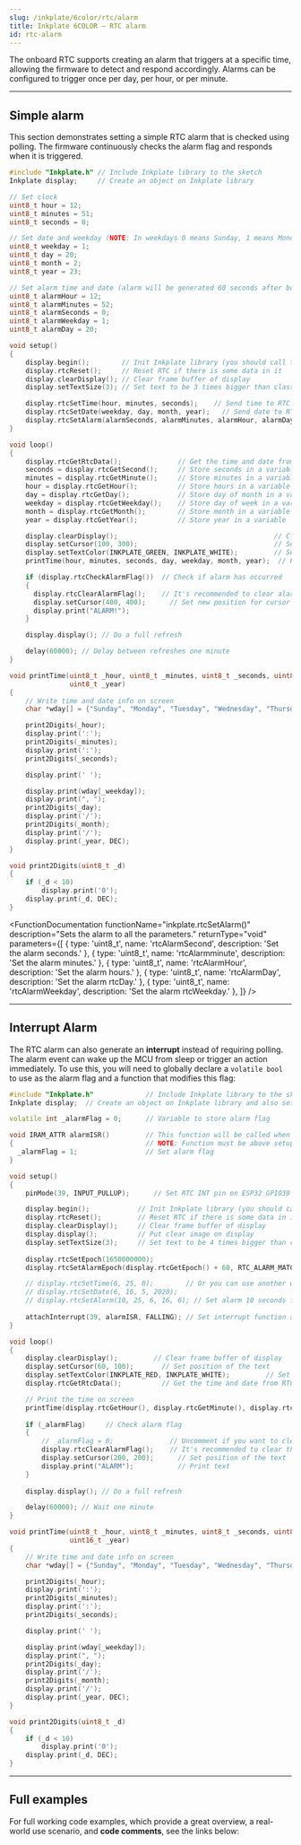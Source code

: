 ```yaml
---  
slug: /inkplate/6color/rtc/alarm  
title: Inkplate 6COLOR – RTC alarm
id: rtc-alarm  
---  
```


The onboard RTC supports creating an alarm that triggers at a specific time, allowing the firmware to detect and respond accordingly. Alarms can be configured to trigger once per day, per hour, or per minute.

---  

## Simple alarm

This section demonstrates setting a simple RTC alarm that is checked using polling. The firmware continuously checks the alarm flag and responds when it is triggered.

```cpp
#include "Inkplate.h" // Include Inkplate library to the sketch
Inkplate display;     // Create an object on Inkplate library

// Set clock
uint8_t hour = 12;
uint8_t minutes = 51;
uint8_t seconds = 0;

// Set date and weekday (NOTE: In weekdays 0 means Sunday, 1 means Monday, ...)
uint8_t weekday = 1;
uint8_t day = 20;
uint8_t month = 2;
uint8_t year = 23;

// Set alarm time and date (alarm will be generated 60 seconds after board power up)
uint8_t alarmHour = 12;
uint8_t alarmMinutes = 52;
uint8_t alarmSeconds = 0;
uint8_t alarmWeekday = 1;
uint8_t alarmDay = 20;

void setup()
{
    display.begin();        // Init Inkplate library (you should call this function ONLY ONCE)
    display.rtcReset();     // Reset RTC if there is some data in it
    display.clearDisplay(); // Clear frame buffer of display
    display.setTextSize(3); // Set text to be 3 times bigger than classic 5x7 px text

    display.rtcSetTime(hour, minutes, seconds);    // Send time to RTC
    display.rtcSetDate(weekday, day, month, year);   // Send date to RTC
    display.rtcSetAlarm(alarmSeconds, alarmMinutes, alarmHour, alarmDay, alarmWeekday); // Set alarm
}

void loop()
{
    display.rtcGetRtcData();              // Get the time and date from RTC
    seconds = display.rtcGetSecond();     // Store seconds in a variable
    minutes = display.rtcGetMinute();     // Store minutes in a variable
    hour = display.rtcGetHour();          // Store hours in a variable
    day = display.rtcGetDay();            // Store day of month in a variable
    weekday = display.rtcGetWeekday();    // Store day of week in a variable
    month = display.rtcGetMonth();        // Store month in a variable
    year = display.rtcGetYear();          // Store year in a variable

    display.clearDisplay();                                       // Clear content in frame buffer
    display.setCursor(100, 300);                                  // Set position of the text
    display.setTextColor(INKPLATE_GREEN, INKPLATE_WHITE);         // Set text color and background
    printTime(hour, minutes, seconds, day, weekday, month, year);  // Print the time on screen

    if (display.rtcCheckAlarmFlag())  // Check if alarm has occurred
    {
      display.rtcClearAlarmFlag();    // It's recommended to clear alarm flag after alarm has occurred
      display.setCursor(400, 400);      // Set new position for cursor
      display.print("ALARM!");
    }

    display.display(); // Do a full refresh

    delay(60000); // Delay between refreshes one minute
}

void printTime(uint8_t _hour, uint8_t _minutes, uint8_t _seconds, uint8_t _day, uint8_t _weekday, uint16_t _month,
               uint8_t _year)
{
    // Write time and date info on screen
    char *wday[] = {"Sunday", "Monday", "Tuesday", "Wednesday", "Thursday", "Friday", "Saturday"};

    print2Digits(_hour);
    display.print(':');
    print2Digits(_minutes);
    display.print(':');
    print2Digits(_seconds);

    display.print(' ');

    display.print(wday[_weekday]);
    display.print(", ");
    print2Digits(_day);
    display.print('/');
    print2Digits(_month);
    display.print('/');
    display.print(_year, DEC);
}

void print2Digits(uint8_t _d)
{
    if (_d < 10)
        display.print('0');
    display.print(_d, DEC);
}
```

<FunctionDocumentation
    functionName="inkplate.rtcSetAlarm()"
    description="Sets the alarm to all the parameters."
    returnType="void"
    parameters={[ 
    { type: 'uint8_t', name: 'rtcAlarmSecond', description: 'Set the alarm seconds.' },
    { type: 'uint8_t', name: 'rtcAlarmminute', description: 'Set the alarm minutes.' },
    { type: 'uint8_t', name: 'rtcAlarmHour', description: 'Set the alarm hours.' },
    { type: 'uint8_t', name: 'rtcAlarmDay', description: 'Set the alarm rtcDay.' },
    { type: 'uint8_t', name: 'rtcAlarmWeekday', description: 'Set the alarm rtcWeekday.' },
    ]}
/>

<FunctionDocumentation
  functionName="inkplate.rtcCheckAlarmFlag()"
  description="Checks if the alarm flag is on"
  returnDescription="Returns true if the alarm flag is on"
  returnType="bool"
/>

---  

## Interrupt Alarm
The RTC alarm can also generate an **interrupt** instead of requiring polling. The alarm event can wake up the MCU from sleep or trigger an action immediately. To use this, you will need to globally declare a `volatile bool` to use as the alarm flag and a function that modifies this flag:

```cpp
#include "Inkplate.h"             // Include Inkplate library to the sketch
Inkplate display;  // Create an object on Inkplate library and also set library into 1-bit mode (BW)

volatile int _alarmFlag = 0;      // Variable to store alarm flag

void IRAM_ATTR alarmISR()         // This function will be called when the alarm interrupt event happens
{                                 // NOTE: Function must be above setup() and loop()!
  _alarmFlag = 1;                 // Set alarm flag
}

void setup()
{
    pinMode(39, INPUT_PULLUP);      // Set RTC INT pin on ESP32 GPIO39 as input with pullup resistor enabled

    display.begin();            // Init Inkplate library (you should call this function ONLY ONCE)
    display.rtcReset();         // Reset RTC if there is some data in it
    display.clearDisplay();     // Clear frame buffer of display
    display.display();          // Put clear image on display
    display.setTextSize(3);     // Set text to be 4 times bigger than classic 5x7 px text
  
    display.rtcSetEpoch(1650000000);
    display.rtcSetAlarmEpoch(display.rtcGetEpoch() + 60, RTC_ALARM_MATCH_DHHMMSS);

    // display.rtcSetTime(6, 25, 0);        // Or you can use another way to set the time and date
    // display.rtcSetDate(6, 16, 5, 2020);
    // display.rtcSetAlarm(10, 25, 6, 16, 6); // Set alarm 10 seconds from now
  
    attachInterrupt(39, alarmISR, FALLING); // Set interrupt function and interrupt mode
}

void loop()
{
    display.clearDisplay();         // Clear frame buffer of display
    display.setCursor(60, 100);       // Set position of the text
    display.setTextColor(INKPLATE_RED, INKPLATE_WHITE);         // Set text color and background
    display.rtcGetRtcData();          // Get the time and date from RTC

    // Print the time on screen
    printTime(display.rtcGetHour(), display.rtcGetMinute(), display.rtcGetSecond(), display.rtcGetDay(), display.rtcGetWeekday(), display.rtcGetMonth(), display.rtcGetYear());
    
    if (_alarmFlag)     // Check alarm flag
    {
        // _alarmFlag = 0;              // Uncomment if you want to clear this flag
        display.rtcClearAlarmFlag();    // It's recommended to clear the alarm flag after the alarm has occurred
        display.setCursor(200, 200);      // Set position of the text
        display.print("ALARM");           // Print text
    }
    
    display.display(); // Do a full refresh

    delay(60000); // Wait one minute
}

void printTime(uint8_t _hour, uint8_t _minutes, uint8_t _seconds, uint8_t _day, uint8_t _weekday, uint8_t _month,
               uint16_t _year)
{
    // Write time and date info on screen
    char *wday[] = {"Sunday", "Monday", "Tuesday", "Wednesday", "Thursday", "Friday", "Saturday"};

    print2Digits(_hour);
    display.print(':');
    print2Digits(_minutes);
    display.print(':');
    print2Digits(_seconds);

    display.print(' ');

    display.print(wday[_weekday]);
    display.print(", ");
    print2Digits(_day);
    display.print('/');
    print2Digits(_month);
    display.print('/');
    display.print(_year, DEC);
}

void print2Digits(uint8_t _d)
{
    if (_d < 10)
        display.print('0');
    display.print(_d, DEC);
}
```

---  

## Full examples

For full working code examples, which provide a great overview, a real-world use scenario, and **code comments**, see the links below:

<QuickLink 
  title="Inkplate6COLOR_RTC_Simple.ino" 
  description="This example will show how to set time and date, how to read the time, and how to print the time on Inkplate"
  url="https://github.com/SolderedElectronics/Inkplate-Arduino-library/blob/master/examples/Inkplate6COLOR/Advanced/RTC/Inkplate6COLOR_RTC_Simple/Inkplate6COLOR_RTC_Simple.ino" 
/>

<QuickLink 
  title="Inkplate6COLOR_RTC_Interrupt_Alarm.ino" 
  description="This example will show how to set time and date, how to set up an alarm, how to read the time, how to print the time on Inkplate, and how to handle an interrupt."
  url="https://github.com/SolderedElectronics/Inkplate-Arduino-library/blob/master/examples/Inkplate6COLOR/Advanced/RTC/Inkplate6COLOR_RTC_Interrupt_Alarm/Inkplate6COLOR_RTC_Interrupt_Alarm.ino" 
/>